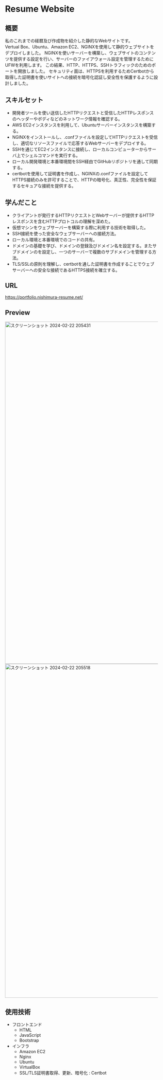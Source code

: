 # Resume Website

## 概要
私のこれまでの経暦及び作成物を紹介した静的なWebサイトです。<br>
Vertual Box、Ubuntu、Amazon EC2、NGINXを使用して静的ウェブサイトをデプロイしました。
NGINXを使いサーバーを構築し、ウェブサイトのコンテンツを提供する設定を行い、サーバーのファイアウォール設定を管理するためにUFWを利用します。
この結果、HTTP、HTTPS、SSHトラフィックのためのポートを開放しました。
セキュリティ面は、HTTPSを利用するためCertbotから取得した証明書を使いサイトへの接続を暗号化認証し安全性を保護するように設計しました。

## スキルセット
- 開発者ツールを使い送信したHTTPリクエストと受信したHTTPレスポンスのヘッダーやボディなどのネットワーク情報を確認する。
- AWS EC2インスタンスを利用して、Ubuntuサーバーインスタンスを構築する。
- NGINXをインストールし、.confファイルを設定してHTTPリクエストを受信し、適切なリソースファイルで応答するWebサーバーをデプロイする。
-  SSHを通じてEC2インスタンスに接続し、ローカルコンピューターからサーバ上でシェルコマンドを実行する。
-  ローカル開発環境と本番環境間をSSH経由でGitHubリポジトリを通して同期する。
-  certbotを使用して証明書を作成し、NGINXの.confファイルを設定してHTTPS接続のみを許可することで、HTTPの暗号化、真正性、完全性を保証するセキュアな接続を提供する。

## 学んだこと
- クライアントが発行するHTTPリクエストとWebサーバーが提供するHTTPレスポンスを含むHTTPプロトコルの理解を深めた。
- 仮想マシンをウェブサーバーを構築する際に利用する技術を取得した。
- SSH接続を使った安全なウェブサーバーへの接続方法。
- ローカル環境と本番環境でのコードの共有。
- ドメインの基礎を学び、ドメインの登録及びドメイン名を設定する。またサブドメインのを設定し、一つのサーバーで複数のサブドメインを管理する方法。
- TLS/SSLの原則を理解し、certbotを通した証明書を作成することでウェブサーバーへの安全な接続であるHTTPS接続を確立する。

## URL 
https://portfolio.nishimura-resume.net/

## Preview
<img width="1125" alt="スクリーンショット 2024-02-22 205431" src="https://github.com/Naonao3/resume-website/assets/97473345/be29150d-58bb-416d-a5c5-6d5c413c6e0e">
<img width="1098" alt="スクリーンショット 2024-02-22 205518" src="https://github.com/Naonao3/resume-website/assets/97473345/9470b26e-3b84-42fd-9d8c-8ef1e94e79a7">


## 使用技術
- フロントエンド
  - HTML
  - JavaScript
  - Bootstrap
- インフラ
  - Amazon EC2
  - Nginx
  - Ubuntu
  - VirtualBox
  - SSL/TLS証明書取得、更新、暗号化 : Certbot

